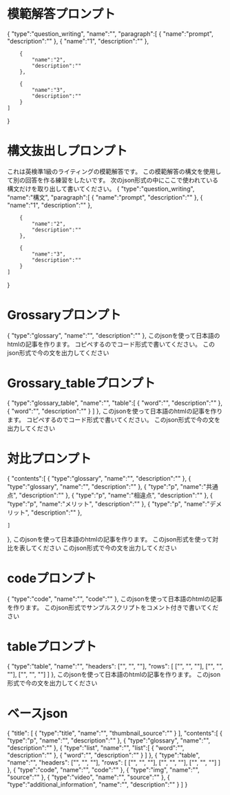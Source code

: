 # 模範解答プロンプト
{
    "type":"question_writing",
    "name":"",
    "paragraph":[
        {
            "name":"prompt",
            "description":""
        },
        {
            "name":"1",
            "description":""
        },
        
        {
            "name":"2",
            "description":""
        },
        
        {
            "name":"3",
            "description":""
        }
    ]
}

# 構文抜出しプロンプト

これは英検準1級のライティングの模範解答です。
この模範解答の構文を使用して別の回答を作る練習をしたいです。
次のjson形式の中にここで使われている構文だけを取り出して書いてください。
{
    "type":"question_writing",
    "name":"構文",
    "paragraph":[
        {
            "name":"prompt",
            "description":""
        },
        {
            "name":"1",
            "description":""
        },
        
        {
            "name":"2",
            "description":""
        },
        
        {
            "name":"3",
            "description":""
        }
    ]
}

# Grossaryプロンプト
{
    "type":"glossary",
    "name":"",
    "description":""
},
このjsonを使って日本語のhtmlの記事を作ります。
コピペするのでコード形式で書いてください。
このjson形式で今の文を出力してください

# Grossary_tableプロンプト
{
    "type":"glossary_table",
    "name":"",
    "table":[
        {
            "word":"",
            "description":""
        },
        {
            "word":"",
            "description":""
        }
    ]
},
このjsonを使って日本語のhtmlの記事を作ります。
コピペするのでコード形式で書いてください。
このjson形式で今の文を出力してください

# 対比プロンプト
{
    "contents":[
        {
            "type":"glossary",
            "name":"",
            "description":""
        },
        {
            "type":"glossary",
            "name":"",
            "description":""
        },
        {
            "type":"p",
            "name":"共通点",
            "description":""
        },
        {
            "type":"p",
            "name":"相違点",
            "description":""
        },
        {
            "type":"p",
            "name":"メリット",
            "description":""
        },
        {
            "type":"p",
            "name":"デメリット",
            "description":""
        },
        
    ]
        
},
このjsonを使って日本語のhtmlの記事を作ります。
このjson形式を使って対比を表してください
このjson形式で今の文を出力してください


# codeプロンプト
{
    "type":"code",
    "name":"",
    "code":""
},
このjsonを使って日本語のhtmlの記事を作ります。
このjson形式でサンプルスクリプトをコメント付きで書いてください

# tableプロンプト
{
    "type":"table",
    "name":"",
    "headers": ["", "", ""],
    "rows": [
        ["", "", ""],
        ["", "", ""],
        ["", "", ""]
    ]
},
このjsonを使って日本語のhtmlの記事を作ります。
このjson形式で今の文を出力してください

# ベースjson
{
    "title": [
        {
            "type":"title",
            "name":"",
            "thumbnail_source":""
        }
    ],
    "contents":[
        {
            "type":"p",
            "name":"",
            "description":""
        },
        {
            "type":"glossary",
            "name":"",
            "description":""
        },
        {
            "type":"list",
            "name":"",
            "list":[
                {
                    "word":"",
                    "description":""
                },
                {
                    "word":"",
                    "description":""
                }
            ]
        },
        {
            "type":"table",
            "name":"",
            "headers": ["", "", ""],
            "rows": [
                ["", "", ""],
                ["", "", ""],
                ["", "", ""]
            ]
        },
        {
            "type":"code",
            "name":"",
            "code":""
        },
        {
            "type":"img",
            "name":"",
            "source":""
        },
        {
            "type":"video",
            "name":"",
            "source":""
        },
        {
            "type":"additional_information",
            "name":"",
            "description":""
        }
    ]
}

